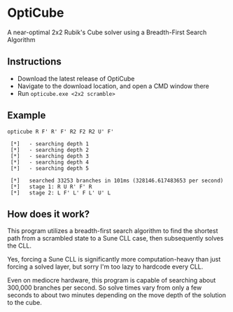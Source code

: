# OptiCube
A near-optimal 2x2 Rubik's Cube solver using a Breadth-First Search Algorithm

## Instructions
- Download the latest release of OptiCube
- Navigate to the download location, and open a CMD window there
- Run `opticube.exe <2x2 scramble>`

## Example
    opticube R F' R' F' R2 F2 R2 U' F'
    
     [*]   - searching depth 1
     [*]   - searching depth 2
     [*]   - searching depth 3
     [*]   - searching depth 4
     [*]   - searching depth 5

     [*]   searched 33253 branches in 101ms (328146.617483653 per second)
     [*]   stage 1: R U R' F' R
     [*]   stage 2: L F' L' F L' U' L

## How does it work?
This program utilizes a breadth-first search algorithm to find the shortest path from a scrambled state to a Sune CLL case, then subsequently solves the CLL.

Yes, forcing a Sune CLL is significantly more computation-heavy than just forcing a solved layer, but sorry I'm too lazy to hardcode every CLL.

Even on mediocre hardware, this program is capable of searching about 300,000 branches per second. So solve times vary from only a few seconds to about two minutes depending on the move depth of the solution to the cube.


